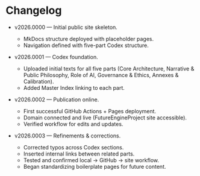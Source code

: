 # Changelog

- v2026.0000 — Initial public site skeleton.
  * MkDocs structure deployed with placeholder pages.
  * Navigation defined with five-part Codex structure.

- v2026.0001 — Codex foundation.
  * Uploaded initial texts for all five parts (Core Architecture, Narrative & Public Philosophy, Role of AI, Governance & Ethics, Annexes & Calibration).
  * Added Master Index linking to each part.

- v2026.0002 — Publication online.
  * First successful GitHub Actions + Pages deployment.
  * Domain connected and live (FutureEngineProject site accessible).
  * Verified workflow for edits and updates.

- v2026.0003 — Refinements & corrections.
  * Corrected typos across Codex sections.
  * Inserted internal links between related parts.
  * Tested and confirmed local → GitHub → site workflow.
  * Began standardizing boilerplate pages for future content.
